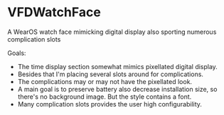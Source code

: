 # VFDWatchFace
A WearOS watch face mimicking digital display also sporting numerous complication slots

Goals:

* The time display section somewhat mimics pixellated digital display.
* Besides that I'm placing several slots around for complications.
* The complications may or may not have the pixellated look.
* A main goal is to preserve battery also decrease installation size, so there's no background image. But the style contains a font.
* Many complication slots provides the user high configurability.
